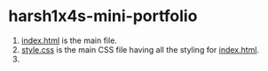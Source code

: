 # harsh1x4s-mini-portfolio
1. [index.html](https://github.com/harsh1x4/Portfolio/blob/mini-portfolio/index.html) is the main file.
2. [style.css](https://github.com/harsh1x4/Portfolio/blob/mini-portfolio/assets/CSS/style.css) is the main CSS file having all the styling for [index.html](https://github.com/harsh1x4/Portfolio/blob/mini-portfolio/index.html).
3. 
